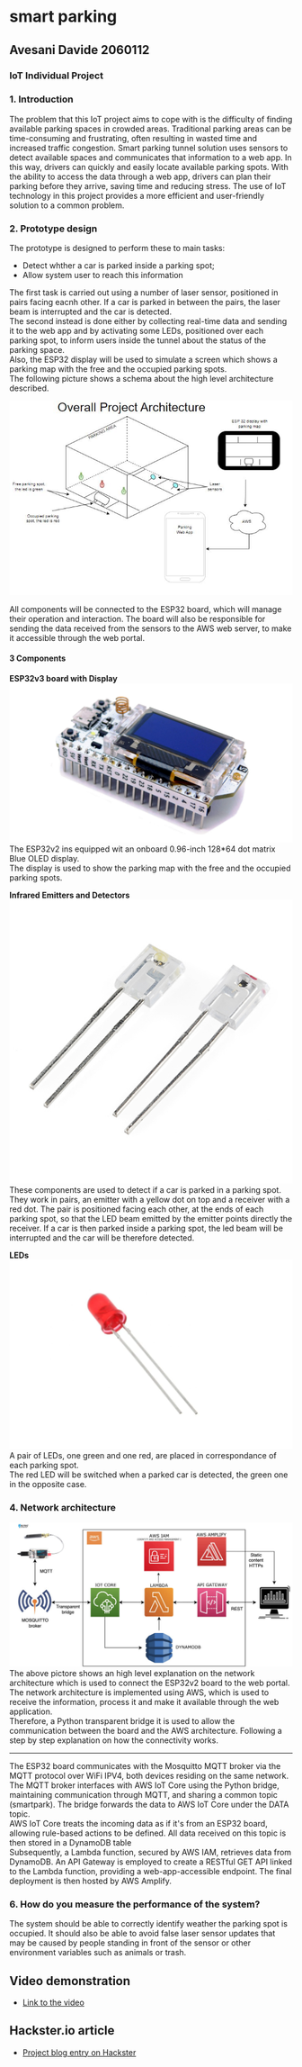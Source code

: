 # smart parking

## Avesani Davide 2060112

### IoT Individual Project

### 1. Introduction

The problem that this IoT project aims to cope with is the difficulty of finding available parking spaces in crowded areas. Traditional parking areas can be time-consuming and frustrating, often resulting in wasted time and increased traffic congestion. Smart parking tunnel solution uses sensors to detect available spaces and communicates that information to a web app. In this way, drivers can quickly and easily locate available parking spots. With the ability to access the data through a web app, drivers can plan their parking before they arrive, saving time and reducing stress. The use of IoT technology in this project provides a more efficient and user-friendly solution to a common problem.

### 2. Prototype design

The prototype is designed to perform these to main tasks:

- Detect whther a car is parked inside a parking spot;
- Allow system user to reach this information

The first task is carried out using a number of laser sensor, positioned in pairs facing eacnh other. If a car is parked in between the pairs, the laser beam is interrupted and the car is detected.  
The second instead is done either by collecting real-time data and sending it to the web app and by activating some LEDs, positioned over each parking spot, to inform users inside the tunnel about the status of the parking space.  
Also, the ESP32 display will be used to simulate a screen which shows a parking map with the free and the occupied parking spots.  
The following picture shows a schema about the high level architecture described.

![Overall project Architecture](/Diagrams/Parking%20Diagram.JPG)

All components will be connected to the ESP32 board, which will manage their operation and interaction. The board will also be responsible for sending the data received from the sensors to the AWS web server, to make it accessible through the web portal.

#### 3 Components

**ESP32v3 board with Display**
![ESP32v3 board with Display](/images/ESP32.jpg)
The ESP32v2 ins equipped wit an onboard 0.96-inch 128\*64 dot matrix Blue OLED display.  
The display is used to show the parking map with the free and the occupied parking spots.

**Infrared Emitters and Detectors**
![Infrared Emitters and Detectors](/images/Infrared%20Emitters%20and%20Detectors.jpg)
These components are used to detect if a car is parked in a parking spot.
They work in pairs, an emitter with a yellow dot on top and a receiver with a red dot.
The pair is positioned facing each other, at the ends of each parking spot, so that the LED beam emitted by the emitter points directly the receiver.
If a car is then parked inside a parking spot, the led beam will be interrupted and the car will be therefore detected.

**LEDs**
![LEDs](/images/LED.webp)
A pair of LEDs, one green and one red, are placed in correspondance of each parking spot.  
The red LED will be switched when a parked car is detected, the green one in the opposite case.

### 4. Network architecture

![Network architecture](/images/network_architecture.jpg)
The above pictore shows an high level explanation on the network architecture which is used to connect the ESP32v2 board to the web portal.  
The network architecture is implemented using AWS, which is used to receive the information, process it and make it available through the web application.  
Therefore, a Python transparent bridge it is used to allow the communication between the board and the AWS architecture. Following a step by step explanation on how the connectivity works.

---

The ESP32 board communicates with the Mosquitto MQTT broker via the MQTT protocol over WiFi IPV4, both devices residing on the same network.  
The MQTT broker interfaces with AWS IoT Core using the Python bridge, maintaining communication through MQTT, and sharing a common topic (smartpark). The bridge forwards the data to AWS IoT Core under the DATA topic.  
AWS IoT Core treats the incoming data as if it's from an ESP32 board, allowing rule-based actions to be defined. All data received on this topic is then stored in a DynamoDB table  
Subsequently, a Lambda function, secured by AWS IAM, retrieves data from DynamoDB. An API Gateway is employed to create a RESTful GET API linked to the Lambda function, providing a web-app-accessible endpoint.
The final deployment is then hosted by AWS Amplify.

### 6. How do you measure the performance of the system?

The system should be able to correctly identify weather the parking spot is occupied. It should also be able to avoid false laser sensor updates that may be caused by people standing in front of the sensor or other environment variables such as animals or trash.

## Video demonstration

- [Link to the video](https://youtu.be/ZhnvmG-MbWw)

## Hackster.io article

- [Project blog entry on Hackster](#)
